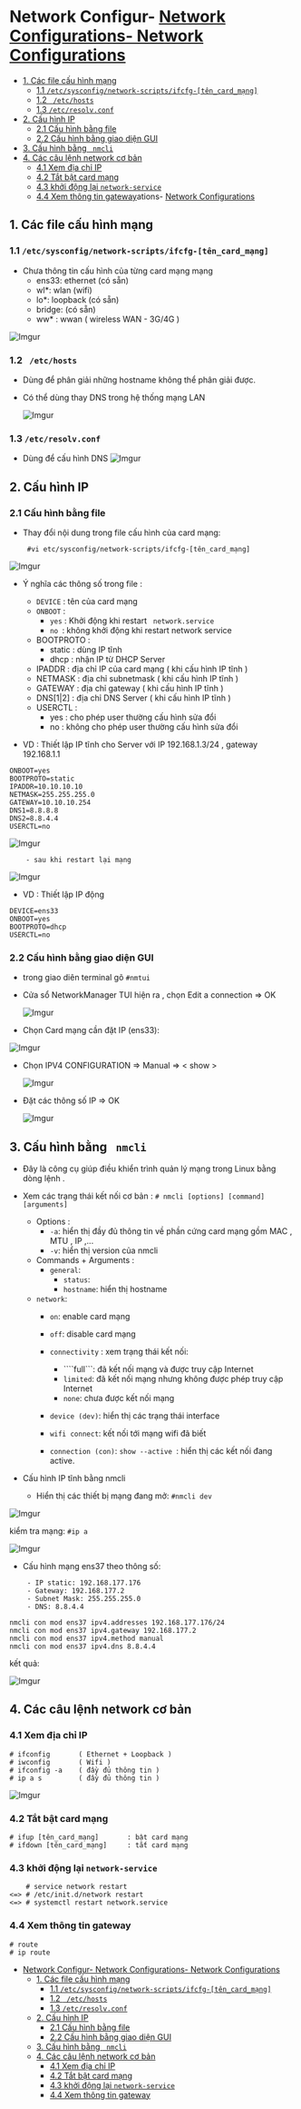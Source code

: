 # Network Configur- [Network Configurations- Network Configurations](#network-configurations--network-configurations)
  - [1. Các file cấu hình mạng](#1-các-file-cấu-hình-mạng)
    - [1.1 ``` /etc/sysconfig/network-scripts/ifcfg-[tên_card_mạng] ```](#11-etcsysconfignetwork-scriptsifcfg-tên_card_mạng)
    - [1.2 ``` /etc/hosts```](#12--etchosts)
    - [1.3 ```/etc/resolv.conf```](#13-etcresolvconf)
  - [2. Cấu hình IP](#2-cấu-hình-ip)
    - [2.1 Cấu hình bằng file](#21-cấu-hình-bằng-file)
    - [2.2 Cấu hình bằng giao diện GUI](#22-cấu-hình-bằng-giao-diện-gui)
  - [3. Cấu hình bằng ``` nmcli```](#3-cấu-hình-bằng--nmcli)
  - [4. Các câu lệnh network cơ bản](#4-các-câu-lệnh-network-cơ-bản)
    - [4.1 Xem địa chỉ IP](#21-xem-địa-chỉ-ip)
    - [4.2 Tắt bật card mạng](#22-tắt-bật-card-mạng)
    - [4.3 khởi động lại ```network-service```](#23-khởi-động-lại-network-service)
    - [4.4 Xem thông tin gateway](#24-xem-thông-tin-gateway)ations- [Network Configurations](#network-configurations)
 
## 1. Các file cấu hình mạng
### 1.1 ``` /etc/sysconfig/network-scripts/ifcfg-[tên_card_mạng] ``` 
- Chưa thông tin cấu hình của từng card mạng mạng
    - ens33: ethernet (có sẵn)
    - wl*: wlan (wifi)
    - lo*: loopback (có sẵn)
    - bridge: (có sẵn)
    - ww* : wwan ( wireless WAN - 3G/4G )

![Imgur](https://i.imgur.com/eQckPqp.png)
### 1.2 ``` /etc/hosts```
- Dùng để phân giải những hostname không thể phân giải được.
- Có thể dùng thay DNS trong hệ thống mạng LAN

    ![Imgur](https://i.imgur.com/FbAGoEb.png)


### 1.3 ```/etc/resolv.conf```
- Dùng để cấu hình DNS
![Imgur](https://i.imgur.com/uwqlQyV.png)
## 2. Cấu hình IP
### 2.1 Cấu hình bằng file
- Thay đổi nội dung trong file cấu hình của card mạng:
  
  ``` #vi etc/sysconfig/network-scripts/ifcfg-[tên_card_mạng]```

![Imgur](https://i.imgur.com/HGgfHLW.png)


- Ý nghĩa các thông số trong file :
    - ```DEVICE``` : tên của card mạng
    - ````ONBOOT```` :
        - ```yes``` : Khởi động khi restart ``` network.service```
        - ```no ```: không khởi động khi restart network service 
    - BOOTPROTO :
        - static : dùng IP tĩnh
        - dhcp : nhận IP từ DHCP Server
    - IPADDR : địa chỉ IP của card mạng ( khi cấu hình IP tĩnh )
    - NETMASK : địa chỉ subnetmask ( khi cấu hình IP tĩnh )
    - GATEWAY : địa chỉ gateway ( khi cấu hình IP tĩnh )
    - DNS[1|2] : địa chỉ DNS Server ( khi cấu hình IP tĩnh )
    - USERCTL :
        - yes : cho phép user thường cấu hình sửa đổi
        - no : không cho phép user thường cấu hình sửa đổi

- VD : Thiết lập IP tĩnh cho Server với IP 192.168.1.3/24 , gateway 192.168.1.1
``` DEVICE=ens33
ONBOOT=yes
BOOTPROTO=static
IPADDR=10.10.10.10
NETMASK=255.255.255.0
GATEWAY=10.10.10.254
DNS1=8.8.8.8
DNS2=8.8.4.4
USERCTL=no
```


![Imgur](https://i.imgur.com/o5FQTl8.png)


        - sau khi restart lại mạng


  ![Imgur](https://i.imgur.com/FVEUid6.png)



- VD : Thiết lập IP động

``` 
DEVICE=ens33
ONBOOT=yes
BOOTPROTO=dhcp
USERCTL=no
```
### 2.2 Cấu hình bằng giao diện GUI
- trong giao diên terminal gõ ``` #nmtui ```
- Cửa sổ NetworkManager TUI hiện ra , chọn Edit a connection => OK


  ![Imgur](https://i.imgur.com/omFsT66.png)


-  Chọn Card mạng cần đặt IP (ens33):


  ![Imgur](https://i.imgur.com/29FZg0v.png)


- Chọn IPV4 CONFIGURATION => Manual => < show >


  ![Imgur](https://i.imgur.com/cGCG3pi.png)
  


- Đặt các thông số IP => OK



  ![Imgur](https://i.imgur.com/dTTnIju.png)

## 3. Cấu hình bằng ``` nmcli```
- Đây là công cụ giúp điều khiển trình quản lý mạng trong Linux bằng dòng lệnh .
- Xem các trạng thái kết nối cơ bản :
``` # nmcli [options] [command] [arguments] ```
  - Options :
      - ```-a```: hiển thị đầy đủ thông tin về phần cứng card mạng gồm MAC , MTU , IP ,...
    - ```-v```: hiển thị version của nmcli
  - Commands + Arguments :
    - ```general```:
      - ```status```:
      - ```hostname```: hiển thị hostname
  - ```network```:
    - ```on```: enable card mạng
    - ```off```: disable card mạng
    - ```connectivity``` : xem trạng thái kết nối:

        - ````full```: đã kết nối mạng và được truy cập Internet
        - ```limited```: đã kết nối mạng nhưng không được phép truy cập Internet
        - ```none```: chưa được kết nối mạng
    - ```device (dev)```: hiển thị các trạng thái interface
    - ```wifi connect```: kết nối tới mạng wifi đã biết
    - ```connection (con)```: ```show --active ```: hiển thị các kết nối đang active.



- Cấu hình IP tĩnh bằng nmcli
    - Hiển thị các thiết bị mạng đang mở:  ```#nmcli dev```



![Imgur](https://i.imgur.com/eQdoKnA.png)


 kiểm tra mạng: ```#ip a```


![Imgur](https://i.imgur.com/DAmlmQJ.png)


  - Cấu hình mạng ens37 theo thông số:
       
       
         - IP static: 192.168.177.176
         - Gateway: 192.168.177.2
         - Subnet Mask: 255.255.255.0
         - DNS: 8.8.4.4

           


```
nmcli con mod ens37 ipv4.addresses 192.168.177.176/24 
nmcli con mod ens37 ipv4.gateway 192.168.177.2
nmcli con mod ens37 ipv4.method manual 
nmcli con mod ens37 ipv4.dns 8.8.4.4
```
  kết quả:
  
  
  
   ![Imgur](https://i.imgur.com/vMvogg9.png)


## 4. Các câu lệnh network cơ bản
### 4.1 Xem địa chỉ IP
```
# ifconfig       ( Ethernet + Loopback )
# iwconfig       ( Wifi )
# ifconfig -a    ( đầy đủ thông tin )
# ip a s         ( đầy đủ thông tin )
```


![Imgur](https://i.imgur.com/Ox2tQTO.png)



### 4.2 Tắt bật card mạng
```
# ifup [tên_card_mạng]       : bật card mạng
# ifdown [tên_card_mạng]     : tắt card mạng
```
### 4.3 khởi động lại ```network-service```
```
    # service network restart
<=> # /etc/init.d/network restart
<=> # systemctl restart network.service
```

### 4.4 Xem thông tin gateway 
```
# route
# ip route
```






- [Network Configur- Network Configurations- Network Configurations](#network-configur--network-configurations--network-configurations)
  - [1. Các file cấu hình mạng](#1-các-file-cấu-hình-mạng)
    - [1.1 ``` /etc/sysconfig/network-scripts/ifcfg-[tên_card_mạng] ```](#11-etcsysconfignetwork-scriptsifcfg-tên_card_mạng)
    - [1.2 ``` /etc/hosts```](#12--etchosts)
    - [1.3 ```/etc/resolv.conf```](#13-etcresolvconf)
  - [2. Cấu hình IP](#2-cấu-hình-ip)
    - [2.1 Cấu hình bằng file](#21-cấu-hình-bằng-file)
    - [2.2 Cấu hình bằng giao diện GUI](#22-cấu-hình-bằng-giao-diện-gui)
  - [3. Cấu hình bằng ``` nmcli```](#3-cấu-hình-bằng--nmcli)
  - [4. Các câu lệnh network cơ bản](#4-các-câu-lệnh-network-cơ-bản)
    - [4.1 Xem địa chỉ IP](#41-xem-địa-chỉ-ip)
    - [4.2 Tắt bật card mạng](#42-tắt-bật-card-mạng)
    - [4.3 khởi động lại ```network-service```](#43-khởi-động-lại-network-service)
    - [4.4 Xem thông tin gateway](#44-xem-thông-tin-gateway)